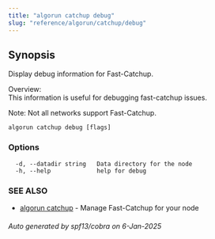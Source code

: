 ```yaml
---
title: "algorun catchup debug"
slug: "reference/algorun/catchup/debug"
---
```

## Synopsis      
                                                             
                                                             
Display debug information for Fast-Catchup.                  
                                                             
Overview:                                                    
This information is useful for debugging fast-catchup issues.
                                                             
Note: Not all networks support Fast-Catchup.                 

```
algorun catchup debug [flags]
```

### Options

```
  -d, --datadir string   Data directory for the node
  -h, --help             help for debug
```

### SEE ALSO

* [algorun catchup](/reference/algorun/catchup)	 - Manage Fast-Catchup for your node

###### Auto generated by spf13/cobra on 6-Jan-2025

